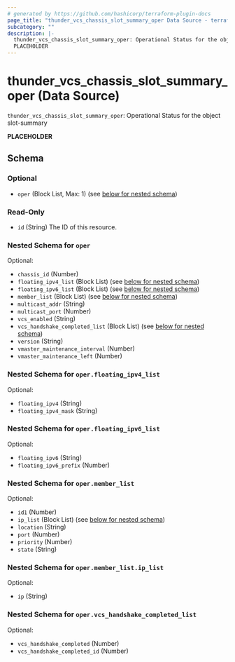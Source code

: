 ```yaml
---
# generated by https://github.com/hashicorp/terraform-plugin-docs
page_title: "thunder_vcs_chassis_slot_summary_oper Data Source - terraform-provider-thunder"
subcategory: ""
description: |-
  thunder_vcs_chassis_slot_summary_oper: Operational Status for the object slot-summary
  PLACEHOLDER
---
```


# thunder_vcs_chassis_slot_summary_oper (Data Source)

`thunder_vcs_chassis_slot_summary_oper`: Operational Status for the object slot-summary

__PLACEHOLDER__



<!-- schema generated by tfplugindocs -->
## Schema

### Optional

- `oper` (Block List, Max: 1) (see [below for nested schema](#nestedblock--oper))

### Read-Only

- `id` (String) The ID of this resource.

<a id="nestedblock--oper"></a>
### Nested Schema for `oper`

Optional:

- `chassis_id` (Number)
- `floating_ipv4_list` (Block List) (see [below for nested schema](#nestedblock--oper--floating_ipv4_list))
- `floating_ipv6_list` (Block List) (see [below for nested schema](#nestedblock--oper--floating_ipv6_list))
- `member_list` (Block List) (see [below for nested schema](#nestedblock--oper--member_list))
- `multicast_addr` (String)
- `multicast_port` (Number)
- `vcs_enabled` (String)
- `vcs_handshake_completed_list` (Block List) (see [below for nested schema](#nestedblock--oper--vcs_handshake_completed_list))
- `version` (String)
- `vmaster_maintenance_interval` (Number)
- `vmaster_maintenance_left` (Number)

<a id="nestedblock--oper--floating_ipv4_list"></a>
### Nested Schema for `oper.floating_ipv4_list`

Optional:

- `floating_ipv4` (String)
- `floating_ipv4_mask` (String)


<a id="nestedblock--oper--floating_ipv6_list"></a>
### Nested Schema for `oper.floating_ipv6_list`

Optional:

- `floating_ipv6` (String)
- `floating_ipv6_prefix` (Number)


<a id="nestedblock--oper--member_list"></a>
### Nested Schema for `oper.member_list`

Optional:

- `id1` (Number)
- `ip_list` (Block List) (see [below for nested schema](#nestedblock--oper--member_list--ip_list))
- `location` (String)
- `port` (Number)
- `priority` (Number)
- `state` (String)

<a id="nestedblock--oper--member_list--ip_list"></a>
### Nested Schema for `oper.member_list.ip_list`

Optional:

- `ip` (String)



<a id="nestedblock--oper--vcs_handshake_completed_list"></a>
### Nested Schema for `oper.vcs_handshake_completed_list`

Optional:

- `vcs_handshake_completed` (Number)
- `vcs_handshake_completed_id` (Number)


